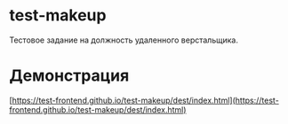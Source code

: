 # test-makeup
Тестовое задание на должность удаленного верстальщика.

# Демонстрация
[https://test-frontend.github.io/test-makeup/dest/index.html](https://test-frontend.github.io/test-makeup/dest/index.html)
